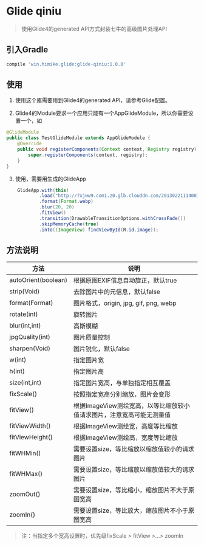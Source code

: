 # Glide qiniu

>使用Glide4的generated API方式封装七牛的高级图片处理API

## 引入Gradle

```gradle
compile 'win.himike.glide:glide-qiniu:1.0.0'
```

## 使用

1. 使用这个库需要用到Glide4的generated API，请参考Glide配置。

2. Glide4的Module要求一个应用只能有一个AppGlideModule，所以你需要设置一个，如

```java
@GlideModule
public class TestGlideModule extends AppGlideModule {
    @Override
    public void registerComponents(Context context, Registry registry) {
        super.registerComponents(context, registry);
    }
}
```

3. 使用，需要用生成的GlideApp

```java
    GlideApp.with(this)
            .load("http://7xjww9.com1.z0.glb.clouddn.com/20130221114001385.jpg")
            .format(Format.webp)
            .blur(20, 20)
            .fitView()
            .transition(DrawableTransitionOptions.withCrossFade())
            .skipMemoryCache(true)
            .into((ImageView) findViewById(R.id.image));
```

## 方法说明

| 方法 | 说明
| --- | ---
| autoOrient(boolean) | 根据原图EXIF信息自动旋正，默认true
| strip(Void) | 去除图片中的元信息，默认false
| format(Format) | 图片格式，origin, jpg, gif, png, webp
| rotate(int) | 旋转图片
| blur(int,int) | 高斯模糊
| jpgQuality(int) | 图片质量控制
| sharpen(Void) | 图片锐化，默认false
| w(int) | 指定图片宽
| h(int) | 指定图片高
| size(int,int) | 指定图片宽高，与单独指定相互覆盖
| fixScale() | 按照指定宽高分别缩放，图片会变形
| fitView() | 根据ImageView测绘宽高，以等比缩放较小值请求图片，注意宽高可能无测量值
| fitViewWidth() | 根据ImageView测绘宽，高度等比缩放
| fitViewHeight() | 根据ImageView测绘高，宽度等比缩放
| fitWHMin() | 需要设置size，等比缩放以缩放值较小的请求图片
| fitWHMax() | 需要设置size，等比缩放以缩放值较大的请求图片
| zoomOut() | 需要设置size，等比缩小，缩放图片不大于原图宽高
| zoomIn() | 需要设置size，等比放大，缩放图片不小于原图宽高

>注：当指定多个宽高设置时，优先级fixScale > fitView >...> zoomIn